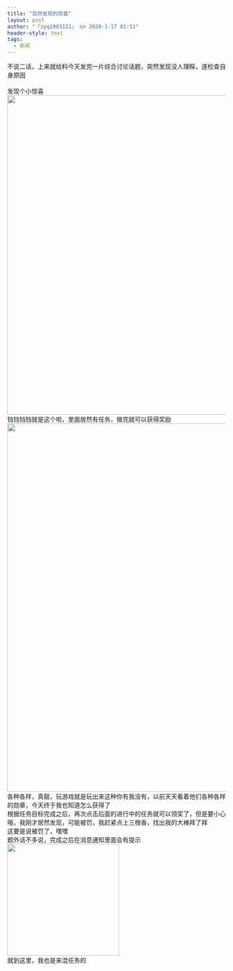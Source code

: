 ```yaml
---
title: "突然发现的惊喜"
layout: post
author: "「zpq1983121」 on 2020-1-17 01:51"
header-style: text
tags:
  - 新闻
---
```


<head></head>
<body>
  不说二话，上来就给料今天发完一片综合讨论话题，突然发现没人理睬，遂检查自身原因
 <br> 
 <br> 发现个小惊喜
 <br> 
 <ignore_js_op> 
  <img aid="1327692" src="https://bbs.boniu123.cc/data/attachment/forum/202001/16/160429a3w6rjrjrunpnwji.jpg" zoomfile="data/attachment/forum/202001/16/160429a3w6rjrjrunpnwji.jpg" file="data/attachment/forum/202001/16/160429a3w6rjrjrunpnwji.jpg" width="737" inpost="1"> 
  <div class="tip tip_4 aimg_tip" id="aimg_1327692_menu" style="position: absolute; display: none" disautofocus="true"> 
   <div class="xs0"> 
    <p><strong>photo_2020-01-16_15-58-28.jpg</strong> <em class="xg1">(34.3 KB, 下载次数: 0)</em></p> 
    <p> <a href="forum.php?mod=attachment&amp;aid=MTMyNzY5MnxlZjM4YWE5ZnwxNTc5MjA2MTU2fDB8NTUyNTQy&amp;nothumb=yes" target="_blank">下载附件</a> &nbsp;<a href="javascript:;" onclick="showWindow(this.id, this.getAttribute('url'), 'get', 0);" id="savephoto_1327692" url="home.php?mod=spacecp&amp;ac=album&amp;op=saveforumphoto&amp;aid=1327692&amp;handlekey=savephoto_1327692">保存到相册</a> </p> 
    <p class="xg1 y"><span title="2020-1-16 16:04">昨天&nbsp;16:04</span> 上传</p> 
   </div> 
   <div class="tip_horn"></div> 
  </div> 
 </ignore_js_op> 
 <br> 铛铛铛铛就是这个啦，里面居然有任务，做完就可以获得奖励
 <br> 
 <ignore_js_op> 
  <img aid="1327695" src="https://bbs.boniu123.cc/data/attachment/forum/202001/16/160718z7ylk942uwkkyiic.jpg" zoomfile="data/attachment/forum/202001/16/160718z7ylk942uwkkyiic.jpg" file="data/attachment/forum/202001/16/160718z7ylk942uwkkyiic.jpg" width="850" inpost="1"> 
  <div class="tip tip_4 aimg_tip" id="aimg_1327695_menu" style="position: absolute; display: none" disautofocus="true"> 
   <div class="xs0"> 
    <p><strong>photo_2020-01-16_15-58-23.jpg</strong> <em class="xg1">(140.27 KB, 下载次数: 0)</em></p> 
    <p> <a href="forum.php?mod=attachment&amp;aid=MTMyNzY5NXw1ZWViMjZhZnwxNTc5MjA2MTU2fDB8NTUyNTQy&amp;nothumb=yes" target="_blank">下载附件</a> &nbsp;<a href="javascript:;" onclick="showWindow(this.id, this.getAttribute('url'), 'get', 0);" id="savephoto_1327695" url="home.php?mod=spacecp&amp;ac=album&amp;op=saveforumphoto&amp;aid=1327695&amp;handlekey=savephoto_1327695">保存到相册</a> </p> 
    <p class="xg1 y"><span title="2020-1-16 16:07">昨天&nbsp;16:07</span> 上传</p> 
   </div> 
   <div class="tip_horn"></div> 
  </div> 
 </ignore_js_op> 
 <br> 各种各样，真靓，玩游戏就是玩出来这种你有我没有，以前天天看着他们各种各样的勋章，今天终于我也知道怎么获得了
 <br> 根据任务目标完成之后，再次点击后面的进行中的任务就可以领奖了，但是要小心哦，我刚才居然发现，可能被罚，我赶紧点上三根香，找出我的大棒拜了拜
 <br> 这要是说被罚了，嘿嘿
 <br> 题外话不多说，完成之后在消息通知里面会有提示 
 <ignore_js_op> 
  <img aid="1327696" src="https://bbs.boniu123.cc/data/attachment/forum/202001/16/160719rn5c4s769zc731cs.jpg" zoomfile="data/attachment/forum/202001/16/160719rn5c4s769zc731cs.jpg" file="data/attachment/forum/202001/16/160719rn5c4s769zc731cs.jpg" width="258" inpost="1"> 
  <div class="tip tip_4 aimg_tip" id="aimg_1327696_menu" style="position: absolute; display: none" disautofocus="true"> 
   <div class="xs0"> 
    <p><strong>photo_2020-01-16_16-00-27.jpg</strong> <em class="xg1">(12.97 KB, 下载次数: 0)</em></p> 
    <p> <a href="forum.php?mod=attachment&amp;aid=MTMyNzY5NnxhMWZjM2MxOXwxNTc5MjA2MTU2fDB8NTUyNTQy&amp;nothumb=yes" target="_blank">下载附件</a> &nbsp;<a href="javascript:;" onclick="showWindow(this.id, this.getAttribute('url'), 'get', 0);" id="savephoto_1327696" url="home.php?mod=spacecp&amp;ac=album&amp;op=saveforumphoto&amp;aid=1327696&amp;handlekey=savephoto_1327696">保存到相册</a> </p> 
    <p class="xg1 y"><span title="2020-1-16 16:07">昨天&nbsp;16:07</span> 上传</p> 
   </div> 
   <div class="tip_horn"></div> 
  </div> 
 </ignore_js_op> 
 <br> 就到这里，我也是来混任务的
 <br>
</body>


